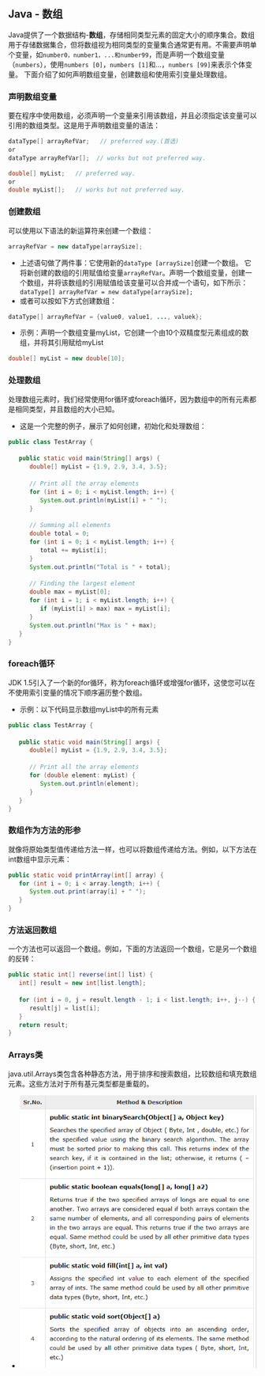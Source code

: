 ## Java - 数组
Java提供了一个数据结构-**数组**，存储相同类型元素的固定大小的顺序集合。数组用于存储数据集合，但将数组视为相同类型的变量集合通常更有用。不需要声明单个变量，如`number0，number1，...和number99`，而是声明一个数组变量（`numbers`），使用`numbers [0]`，`numbers [1]`和...，`numbers [99]`来表示个体变量。
下面介绍了如何声明数组变量，创建数组和使用索引变量处理数组。
### 声明数组变量

要在程序中使用数组，必须声明一个变量来引用该数组，并且必须指定该变量可以引用的数组类型。这是用于声明数组变量的语法：
```java
dataType[] arrayRefVar;   // preferred way.(首选)
or
dataType arrayRefVar[];  // works but not preferred way.
```
```java
double[] myList;   // preferred way.
or
double myList[];   // works but not preferred way.
```
### 创建数组

可以使用以下语法的新运算符来创建一个数组：
```java
arrayRefVar = new dataType[arraySize];
```
- 上述语句做了两件事：它使用新的`dataType [arraySize]`创建一个数组。
它将新创建的数组的引用赋值给变量`arrayRefVar`。声明一个数组变量，创建一个数组，并将该数组的引用赋值给该变量可以合并成一个语句，如下所示：`dataType[] arrayRefVar = new dataType[arraySize];`
- 或者可以按如下方式创建数组：
```java
dataType[] arrayRefVar = {value0, value1, ..., valuek};
```
- 示例：声明一个数组变量myList，它创建一个由10个双精度型元素组成的数组，并将其引用赋给myList
```java
double[] myList = new double[10];
```

### 处理数组
处理数组元素时，我们经常使用for循环或foreach循环，因为数组中的所有元素都是相同类型，并且数组的大小已知。
- 这是一个完整的例子，展示了如何创建，初始化和处理数组：

```java
public class TestArray {

   public static void main(String[] args) {
      double[] myList = {1.9, 2.9, 3.4, 3.5};

      // Print all the array elements
      for (int i = 0; i < myList.length; i++) {
         System.out.println(myList[i] + " ");
      }

      // Summing all elements
      double total = 0;
      for (int i = 0; i < myList.length; i++) {
         total += myList[i];
      }
      System.out.println("Total is " + total);

      // Finding the largest element
      double max = myList[0];
      for (int i = 1; i < myList.length; i++) {
         if (myList[i] > max) max = myList[i];
      }
      System.out.println("Max is " + max);
   }
}
```
### foreach循环
JDK 1.5引入了一个新的for循环，称为foreach循环或增强for循环，这使您可以在不使用索引变量的情况下顺序遍历整个数组。
- 示例：以下代码显示数组myList中的所有元素

```java
public class TestArray {

   public static void main(String[] args) {
      double[] myList = {1.9, 2.9, 3.4, 3.5};

      // Print all the array elements
      for (double element: myList) {
         System.out.println(element);
      }
   }
}
```
### 数组作为方法的形参
就像将原始类型值传递给方法一样，也可以将数组传递给方法。例如，以下方法在int数组中显示元素：

```java
public static void printArray(int[] array) {
   for (int i = 0; i < array.length; i++) {
      System.out.print(array[i] + " ");
   }
}
```
### 方法返回数组
一个方法也可以返回一个数组。例如，下面的方法返回一个数组，它是另一个数组的反转：
```java
public static int[] reverse(int[] list) {
   int[] result = new int[list.length];

   for (int i = 0, j = result.length - 1; i < list.length; i++, j--) {
      result[j] = list[i];
   }
   return result;
}
```
### Arrays类
java.util.Arrays类包含各种静态方法，用于排序和搜索数组，比较数组和填充数组元素。这些方法对于所有基元类型都是重载的。

- ![001](images/2018/04/001.png)
